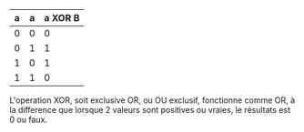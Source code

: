 |    a    |    a    | a XOR B |
|---------|---------|---------|
|    0    |    0    |    0    |
|    0    |    1    |    1    |
|    1    |    0    |    1    |
|    1    |    1    |    0    |

L'operation XOR, soit exclusive OR, ou OU exclusif, fonctionne comme OR, 
à la difference que lorsque 2 valeurs sont positives ou vraies, le résultats est 0 ou faux.
